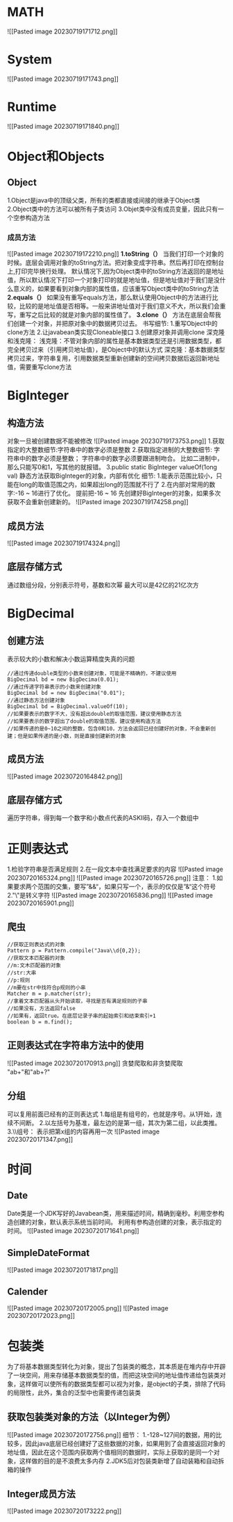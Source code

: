 # MATH
![[Pasted image 20230719171712.png]]
# System
![[Pasted image 20230719171743.png]]
# Runtime
![[Pasted image 20230719171840.png]]
# Object和Objects
## Object
1.Object是java中的顶级父类，所有的类都直接或间接的继承于Object类
2.Object类中的方法可以被所有子类访问
3.Objet类中没有成员变量，因此只有一个空参构造方法
### 成员方法
![[Pasted image 20230719172210.png]]
**1.toString（）**
当我们打印一个对象的时候。底层会调用对象的toString方法。把对象变成字符串。然后再打印在控制台上,打印完毕换行处理。
默认情况下,因为Object类中的toString方法返回的是地址值，所以默认情况下打印一个对象打印的就是地址值，但是地址值对于我们是没什么意义的，如果要看到对象内部的属性值，应该重写Object类中的toString方法
**2.equals（）**
如果没有重写equals方法，那么默认使用Object中的方法进行比较，比较的是地址值是否相等。一般来讲地址值对于我们意义不大，所以我们会重写，重写之后比较的就是对象内部的属性值了。
**3.clone（）**
方法在底层会帮我们创建一个对象，并把原对象中的数据拷贝过去。
书写细节:
1.重写Object中的clone方法
2.让javabean类实现Cloneable接口
3.创建原对象并调用clone
深克隆和浅克隆：
浅克隆：不管对象内部的属性是基本数据类型还是引用数据类型，都完全拷贝过来（引用拷贝地址值），是Object中的默认方式
深克隆：基本数据类型拷贝过来，字符串复用，引用数据类型重新创建新的空间拷贝数据后返回新地址值，需要重写clone方法
# BigInteger
## 构造方法
对象一旦被创建数据不能被修改
![[Pasted image 20230719173753.png]]
1.获取指定的大整数细节:字符串中的数字必须是整数
2.获取指定进制的大整数细节:
字符串中的数字必须是整数；
字符串中的数字必须要跟进制吻合。
比如二进制中，那么只能写0和1，写其他的就报错。
3.public static BigInteger valueOf(1ong val)
静态方法获取BigInteger的对象，内部有优化
细节:
1.能表示范围比较小，只能在long的取值范围之内，如果超出long的范围就不行了
2.在内部对常用的数字:-16 ~ 16进行了优化。
提前把-16 ~ 16 先创建好BigInteger的对象，如果多次获取不会重新创建新的。
![[Pasted image 20230719174258.png]]
## 成员方法
![[Pasted image 20230719174324.png]]
## 底层存储方式
通过数组分段，分别表示符号，基数和次幂
最大可以是42亿的21亿次方
# BigDecimal
## 创建方法
表示较大的小数和解决小数运算精度失真的问题
```
//通过传递double类型的小数来创建对象，可能是不精确的，不建议使用
BigDecimal bd = new BigDecima(0.01);
//通过传递字符串表示的小数来创建对象
BigDecimal bd = new BigDecima("0.01");
//通过静态方法创建对象
BigDecimal bd = BigDecimal.valueOf(10);
//如果要表示的数字不大，没有超出double的取值范围，建议使用静态方法
//如果要表示的数字超出了double的取值范围，建议使用构造方法
//如果传递的是0~10之间的整数，包含0和10，方法会返回已经创建好的对象，不会重新创建；但是如果传递的是小数，则是直接创建新的对象
```
## 成员方法
![[Pasted image 20230720164842.png]]
## 底层存储方式
遍历字符串，得到每一个数字和小数点代表的ASKII码，存入一个数组中
# 正则表达式
1.检验字符串是否满足规则
2.在一段文本中查找满足要求的内容
![[Pasted image 20230720165324.png]]
![[Pasted image 20230720165726.png]]
注意：
1.如果要求两个范围的交集，要写”&&“，如果只写一个，表示的仅仅是”&“这个符号
2."\\"是转义字符
![[Pasted image 20230720165836.png]]
![[Pasted image 20230720165901.png]]
## 爬虫
```
//获取正则表达式的对象
Pattern p = Pattern.compile("Java\\d{0,2});
//获取文本匹配器的对象
//m:文木匹配器的对象
//str:大串
//p:规则
//m要在str中找符合p规则的小串
Matcher m = p.matcher(str);
//拿着文本匹配器从头开始读取，寻找是否有满足规则的子串
//如果没有，方法返回false
//如果有，返回true。在底层记录子串的起始索引和结束索引+1
boolean b = m.find();
```
## 正则表达式在字符串方法中的使用
![[Pasted image 20230720170913.png]]
贪婪爬取和非贪婪爬取
"ab+"和"ab+?"
## 分组
可以复用前面已经有的正则表达式
1.每组是有组号的，也就是序号。从1开始，连续不间断。
2.以左括号为基准，最左边的是第一组，其次为第二组，以此类推。
3.\\\\组号： 表示把第x组的内容再用一次
![[Pasted image 20230720171347.png]]
# 时间
## Date
Date类是一个JDK写好的Javabean类，用来描述时间，精确到毫秒。利用空参构造创建的对象，默认表示系统当前时间。
利用有参构造创建的对象，表示指定的时间。
![[Pasted image 20230720171641.png]]
## SimpleDateFormat
![[Pasted image 20230720171817.png]]
## Calender
![[Pasted image 20230720172005.png]]
![[Pasted image 20230720172023.png]]
# 包装类
为了将基本数据类型转化为对象，提出了包装类的概念，其本质是在堆内存中开辟了一块空间，用来存储基本数据类型的值，而把这块空间的地址值传递给包装类对象，这样做可以使所有的数据类型都可以视为对象，是object的子类，排除了代码的局限性，此外，集合的泛型中也需要传递包装类
## 获取包装类对象的方法（以Integer为例）
![[Pasted image 20230720172756.png]]
细节：
1.-128~127间的数据，用的比较多，因此java底层已经创建好了这些数据的对象，如果用到了会直接返回对象的地址值，因此在这个范围内获取两个值相同的数据时，实际上获取的是同一个对象，这样做的目的是不浪费太多内存
2.JDK5后对包装类新增了自动装箱和自动拆箱的操作
## Integer成员方法
![[Pasted image 20230720173222.png]]